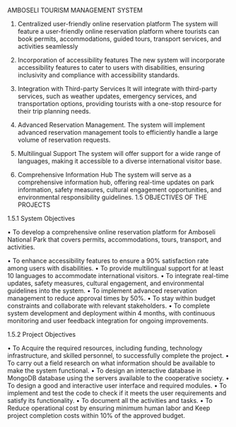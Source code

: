 AMBOSELI TOURISM MANAGEMENT SYSTEM

1.	Centralized user-friendly online reservation platform
The system will feature a user-friendly online reservation platform where tourists can book permits, accommodations, guided tours, transport services, and activities seamlessly

2.	Incorporation of accessibility features
The new system will incorporate accessibility features to cater to users with disabilities, ensuring inclusivity and compliance with accessibility standards.

3.	Integration with Third-party Services
It will integrate with third-party services, such as weather updates, emergency services, and transportation options, providing tourists with a one-stop resource for their trip planning needs.

4.	Advanced Reservation Management.
The system will implement advanced reservation management tools to efficiently handle a large volume of reservation requests.

5.	Multilingual Support
The system will offer support for a wide range of languages, making it accessible to a diverse international visitor base.

6.	Comprehensive Information Hub
The system will serve as a comprehensive information hub, offering real-time updates on park information, safety measures, cultural engagement opportunities, and environmental responsibility guidelines.
1.5 OBJECTIVES OF THE PROJECTS

1.5.1 System Objectives

•	To develop a comprehensive online reservation platform for Amboseli National Park that covers permits, accommodations, tours, transport, and activities.

•	To enhance accessibility features to ensure a 90% satisfaction rate among users with disabilities.
•	To provide multilingual support for at least 10 languages to accommodate international visitors.
•	To integrate real-time updates, safety measures, cultural engagement, and environmental guidelines into the system.
•	To implement advanced reservation management to reduce approval times by 50%.
•	To stay within budget constraints and collaborate with relevant stakeholders.
•	To complete system development and deployment within 4 months, with continuous monitoring and user feedback integration for ongoing improvements.

1.5.2 Project Objectives

•	To Acquire the required resources, including funding, technology infrastructure, and skilled personnel, to successfully complete the project. 
•	To carry out a field research on what information should be available to make the system functional.
•	To design an interactive database in MongoDB database using the servers available to the cooperative society. 
•	To design a good and interactive user interface and required modules. 
•	To implement and test the code to check if it meets the user requirements and satisfy its functionality.
•	To document all the activities and tasks. 
•	To Reduce operational cost by ensuring minimum human labor and Keep project completion costs within 10% of the approved budget.
